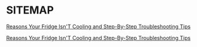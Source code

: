<h1>SITEMAP</h1>

<a href="https://github.com/rhinobotsolutionz/HomeServiceBuzz.com/blob/e8e6291e1b970fd78652629fc6c2218aa14358f6/post/Reasons_Your_Fridge_IsnT_Cooling_and_StepByStep_Troubleshooting_Tips.txt">Reasons Your Fridge Isn'T Cooling and Step-By-Step Troubleshooting Tips</a>

<a href="https://github.com/rhinobotsolutionz/HomeServiceBuzz.com/post/noisy-washing-machine-7.md">Reasons Your Fridge Isn'T Cooling and Step-By-Step Troubleshooting Tips</a>
